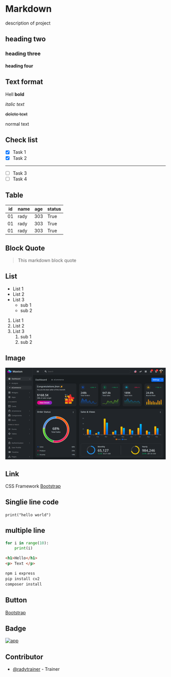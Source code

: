 # Markdown
description of project
## heading two
### heading three
#### heading four

## Text format

Hell **bold**

*italic text*

~~delete text~~

normal text

## Check list
- [x] Task 1
- [x] Task 2
---
- [ ] Task 3
- [ ] Task 4

## Table 
|id | name | age | status |
|---|------|-----|--------|
|01 | rady | 303 | True   |
|01 | rady | 303 | True   |
|01 | rady | 303 | True   |

## Block Quote

> This markdown block quote

## List
- List 1
- List 2
- List 3
  - sub 1
  - sub 2

1. List 1
2. List 2
3. List 3
    1. sub 1
    2. sub 2

## Image 
![Dashboard](dashboard.png)

## Link 
CSS Framework [Bootstrap](https://getbootstrap.com/)

## Singlie line code
`print("hello world")`

## multiple line 
```python
for i in range(10):
    print(i)
```
```html
<h1>Hello</h1>
<p> Text </p>
```
```bash
npm i express
pip install cv2
composer install
```

## Button 
<a href="https://getbootstrap.com" target="_blank">Bootstrap</a>

## Badge

[![app](https://img.shields.io/badge/Learning_Markdown-tutorial-orange)](https://getbootstrap.com)

## Contributor
- [@radytrainer](https://github.com/radytrainer) - Trainer
